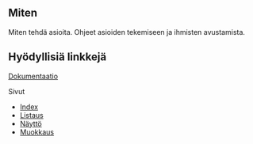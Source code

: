 ## Miten

Miten tehdä asioita. Ohjeet asioiden tekemiseen ja ihmisten avustamista.

## Hyödyllisiä linkkejä

[Dokumentaatio](Dokumentointi.pdf)

Sivut
 -  [Index](http://miten.herokuapp.com)
 -  [Listaus](http://miten.herokuapp.com/list)
 -  [Näyttö](http://miten.herokuapp.com/show)
 -  [Muokkaus](http://miten.herokuapp.com/edit)
